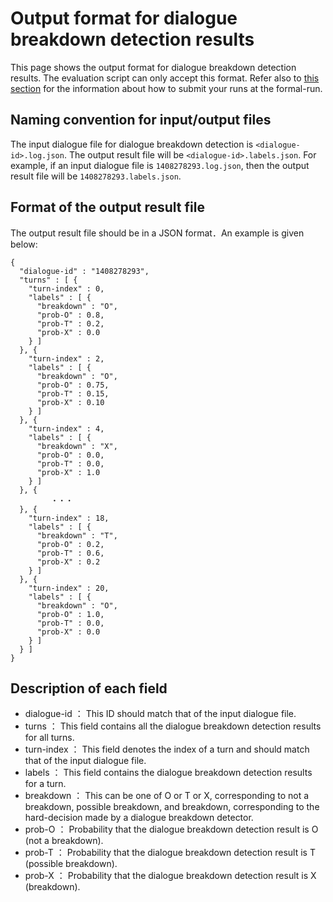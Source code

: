 # Output format for dialogue breakdown detection results

This page shows the output format for dialogue breakdown detection results.
The evaluation script can only accept this format. Refer also to
[this section](https://dbd-challenge.github.io/dbdc3/how_to_submit_runs) for the
information about how to submit your runs at the formal-run.

## Naming convention for input/output files

The input dialogue file for dialogue breakdown detection is `<dialogue-id>.log.json`.
The output result file will be `<dialogue-id>.labels.json`.
For example, if an input dialogue file is `1408278293.log.json`, then the output result
file will be `1408278293.labels.json`.

## Format of the output result file

The output result file should be in a JSON format．An example is given below:

~~~~~~~~
{
  "dialogue-id" : "1408278293",
  "turns" : [ {
    "turn-index" : 0,
    "labels" : [ {
      "breakdown" : "O",
      "prob-O" : 0.8,
      "prob-T" : 0.2,
      "prob-X" : 0.0
    } ]
  }, {
    "turn-index" : 2,
    "labels" : [ {
      "breakdown" : "O",
      "prob-O" : 0.75,
      "prob-T" : 0.15,
      "prob-X" : 0.10
    } ]
  }, {
    "turn-index" : 4,
    "labels" : [ {
      "breakdown" : "X",
      "prob-O" : 0.0,
      "prob-T" : 0.0,
      "prob-X" : 1.0
    } ]
  }, {
         ・・・
  }, {
    "turn-index" : 18,
    "labels" : [ {
      "breakdown" : "T",
      "prob-O" : 0.2,
      "prob-T" : 0.6,
      "prob-X" : 0.2
    } ]
  }, {
    "turn-index" : 20,
    "labels" : [ {
      "breakdown" : "O",
      "prob-O" : 1.0,
      "prob-T" : 0.0,
      "prob-X" : 0.0
    } ]
  } ]
}

~~~~~~~~

## Description of each field

* dialogue-id ： This ID should match that of the input dialogue file.
* turns ： This field contains all the dialogue breakdown detection results for all turns.
* turn-index ： This field denotes the index of a turn and should match that of the input dialogue file. 
* labels ： This field contains the dialogue breakdown detection results for a turn.
* breakdown ： This can be one of O or T or X, corresponding to not a breakdown, possible breakdown, and breakdown, corresponding to the hard-decision made by a dialogue breakdown detector.
* prob-O ： Probability that the dialogue breakdown detection result is O (not a breakdown).
* prob-T ： Probability that the dialogue breakdown detection result is T (possible breakdown).
* prob-X ： Probability that the dialogue breakdown detection result is X (breakdown).
